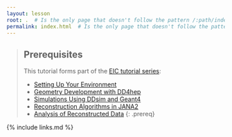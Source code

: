 ```yaml
---
layout: lesson
root: .  # Is the only page that doesn't follow the pattern /:path/index.html
permalink: index.html  # Is the only page that doesn't follow the pattern /:path/index.html
---
```

> ## Prerequisites
>
> This tutorial forms part of the [EIC tutorial series](https://eic.github.io/documentation/tutorials.html):
> - [Setting Up Your Environment](https://eic.github.io/tutorial-setting-up-environment/)
> - [Geometry Development with DD4hep](https://eic.github.io/tutorial-geometry-development-using-dd4hep/)
> - [Simulations Using DDsim and Geant4](https://eic.github.io/tutorial-simulations-using-ddsim-and-geant4/)
> - [Reconstruction Algorithms in JANA2](https://eic.github.io/tutorial-jana2)
> - [Analysis of Reconstructed Data](https://eic.github.io/tutorial-analysis/)
{: .prereq}

{% include links.md %}

